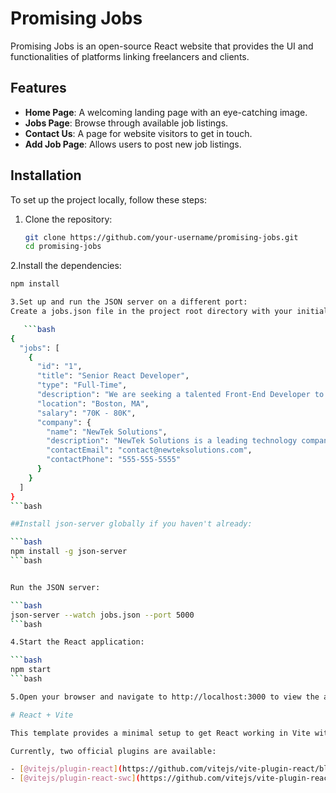 
# Promising Jobs

Promising Jobs is an open-source React website that provides the UI and functionalities of platforms linking freelancers and clients.

## Features

- **Home Page**: A welcoming landing page with an eye-catching image.
- **Jobs Page**: Browse through available job listings.
- **Contact Us**: A page for website visitors to get in touch.
- **Add Job Page**: Allows users to post new job listings.

## Installation

To set up the project locally, follow these steps:

1. Clone the repository:

   ```bash
   git clone https://github.com/your-username/promising-jobs.git
   cd promising-jobs
2.Install the dependencies:
```bash
npm install

3.Set up and run the JSON server on a different port:
Create a jobs.json file in the project root directory with your initial data, for example:

   ```bash
{
  "jobs": [
    {
      "id": "1",
      "title": "Senior React Developer",
      "type": "Full-Time",
      "description": "We are seeking a talented Front-End Developer to join our team in Boston, MA. The ideal candidate will have strong skills in HTML, CSS, and JavaScript, with experience working with modern JavaScript frameworks such as React or Angular.",
      "location": "Boston, MA",
      "salary": "70K - 80K",
      "company": {
        "name": "NewTek Solutions",
        "description": "NewTek Solutions is a leading technology company specializing in web development and digital solutions. We pride ourselves on delivering high-quality products and services to our clients while fostering a collaborative and innovative work environment.",
        "contactEmail": "contact@newteksolutions.com",
        "contactPhone": "555-555-5555"
      }
    }
  ]
}
```bash

##Install json-server globally if you haven't already:

```bash
npm install -g json-server
```bash


Run the JSON server:

```bash
json-server --watch jobs.json --port 5000
```bash

4.Start the React application:

```bash
npm start
```bash

5.Open your browser and navigate to http://localhost:3000 to view the application.

# React + Vite

This template provides a minimal setup to get React working in Vite with HMR and some ESLint rules.

Currently, two official plugins are available:

- [@vitejs/plugin-react](https://github.com/vitejs/vite-plugin-react/blob/main/packages/plugin-react/README.md) uses [Babel](https://babeljs.io/) for Fast Refresh
- [@vitejs/plugin-react-swc](https://github.com/vitejs/vite-plugin-react-swc) uses [SWC](https://swc.rs/) for Fast Refresh
